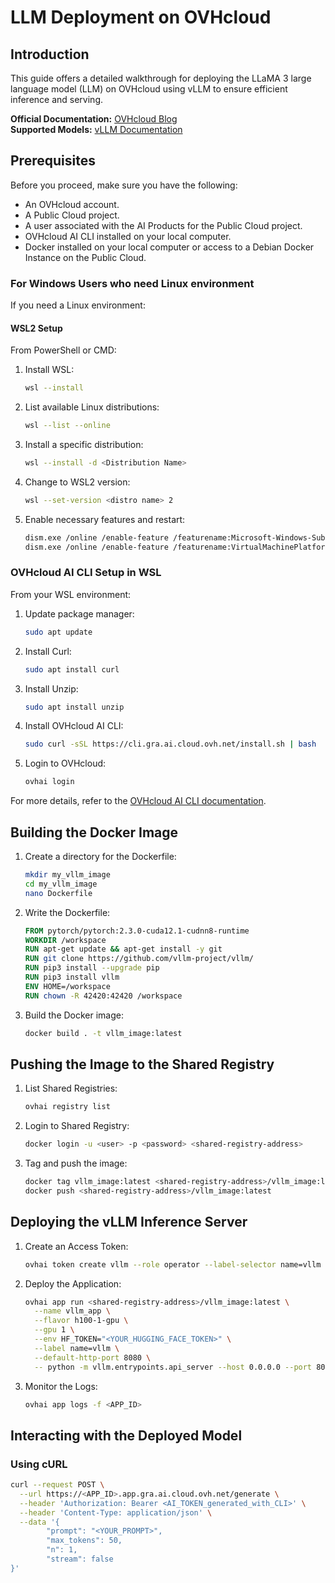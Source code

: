 # LLM Deployment on OVHcloud

## Introduction
This guide offers a detailed walkthrough for deploying the LLaMA 3 large language model (LLM) on OVHcloud using vLLM to ensure efficient inference and serving.

**Official Documentation:** [OVHcloud Blog](https://blog.ovhcloud.com/how-to-serve-llms-with-vllm-and-ovhcloud-ai-deploy/)  
**Supported Models:** [vLLM Documentation](https://docs.vllm.ai/en/latest/models/supported_models.html)

## Prerequisites
Before you proceed, make sure you have the following:

- An OVHcloud account.
- A Public Cloud project.
- A user associated with the AI Products for the Public Cloud project.
- OVHcloud AI CLI installed on your local computer.
- Docker installed on your local computer or access to a Debian Docker Instance on the Public Cloud.

### For Windows Users who need Linux environment
If you need a Linux environment:

#### WSL2 Setup
From PowerShell or CMD:

1. Install WSL:
    ```sh
    wsl --install
    ```
2. List available Linux distributions:
    ```sh
    wsl --list --online
    ```
3. Install a specific distribution:
    ```sh
    wsl --install -d <Distribution Name>
    ```
4. Change to WSL2 version:
    ```sh
    wsl --set-version <distro name> 2
    ```
5. Enable necessary features and restart:
    ```sh
    dism.exe /online /enable-feature /featurename:Microsoft-Windows-Subsystem-Linux /all /norestart
    dism.exe /online /enable-feature /featurename:VirtualMachinePlatform /all /norestart
    ```

### OVHcloud AI CLI Setup in WSL
From your WSL environment:

1. Update package manager:
    ```sh
    sudo apt update
    ```
2. Install Curl:
    ```sh
    sudo apt install curl
    ```
3. Install Unzip:
    ```sh
    sudo apt install unzip
    ```
4. Install OVHcloud AI CLI:
    ```sh
    sudo curl -sSL https://cli.gra.ai.cloud.ovh.net/install.sh | bash
    ```
5. Login to OVHcloud:
    ```sh
    ovhai login
    ```

For more details, refer to the [OVHcloud AI CLI documentation](https://docs.ovh.com/gb/en/ai/ai-cli-usage/).

## Building the Docker Image
1. Create a directory for the Dockerfile:
    ```sh
    mkdir my_vllm_image
    cd my_vllm_image
    nano Dockerfile
    ```
2. Write the Dockerfile:
    ```Dockerfile
    FROM pytorch/pytorch:2.3.0-cuda12.1-cudnn8-runtime
    WORKDIR /workspace
    RUN apt-get update && apt-get install -y git
    RUN git clone https://github.com/vllm-project/vllm/
    RUN pip3 install --upgrade pip
    RUN pip3 install vllm
    ENV HOME=/workspace
    RUN chown -R 42420:42420 /workspace
    ```
3. Build the Docker image:
    ```sh
    docker build . -t vllm_image:latest
    ```

## Pushing the Image to the Shared Registry
1. List Shared Registries:
    ```sh
    ovhai registry list
    ```
2. Login to Shared Registry:
    ```sh
    docker login -u <user> -p <password> <shared-registry-address>
    ```
3. Tag and push the image:
    ```sh
    docker tag vllm_image:latest <shared-registry-address>/vllm_image:latest
    docker push <shared-registry-address>/vllm_image:latest
    ```

## Deploying the vLLM Inference Server
1. Create an Access Token:
    ```sh
    ovhai token create vllm --role operator --label-selector name=vllm
    ```
2. Deploy the Application:
    ```sh
    ovhai app run <shared-registry-address>/vllm_image:latest \
      --name vllm_app \
      --flavor h100-1-gpu \
      --gpu 1 \
      --env HF_TOKEN="<YOUR_HUGGING_FACE_TOKEN>" \
      --label name=vllm \
      --default-http-port 8080 \
      -- python -m vllm.entrypoints.api_server --host 0.0.0.0 --port 8080 --model <model> --dtype half
    ```
3. Monitor the Logs:
    ```sh
    ovhai app logs -f <APP_ID>
    ```

## Interacting with the Deployed Model
### Using cURL
```sh
curl --request POST \
  --url https://<APP_ID>.app.gra.ai.cloud.ovh.net/generate \
  --header 'Authorization: Bearer <AI_TOKEN_generated_with_CLI>' \
  --header 'Content-Type: application/json' \
  --data '{
        "prompt": "<YOUR_PROMPT>",
        "max_tokens": 50,
        "n": 1,
        "stream": false
}'
